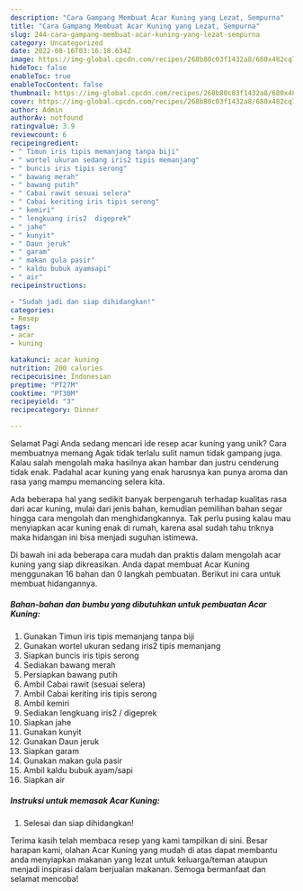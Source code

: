 ```yaml
---
description: "Cara Gampang Membuat Acar Kuning yang Lezat, Sempurna"
title: "Cara Gampang Membuat Acar Kuning yang Lezat, Sempurna"
slug: 244-cara-gampang-membuat-acar-kuning-yang-lezat-sempurna
category: Uncategorized
date: 2022-08-16T03:16:18.634Z
image: https://img-global.cpcdn.com/recipes/268b80c03f1432a8/680x482cq70/acar-kuning-foto-resep-utama.jpg
hideToc: false
enableToc: true
enableTocContent: false
thumbnail: https://img-global.cpcdn.com/recipes/268b80c03f1432a8/680x482cq70/acar-kuning-foto-resep-utama.jpg
cover: https://img-global.cpcdn.com/recipes/268b80c03f1432a8/680x482cq70/acar-kuning-foto-resep-utama.jpg
author: Admin
authorAv: notfound
ratingvalue: 3.9
reviewcount: 6
recipeingredient:
- " Timun iris tipis memanjang tanpa biji"
- " wortel ukuran sedang iris2 tipis memanjang"
- " buncis iris tipis serong"
- " bawang merah"
- " bawang putih"
- " Cabai rawit sesuai selera"
- " Cabai keriting iris tipis serong"
- " kemiri"
- " lengkuang iris2  digeprek"
- " jahe"
- " kunyit"
- " Daun jeruk"
- " garam"
- " makan gula pasir"
- " kaldu bubuk ayamsapi"
- " air"
recipeinstructions:

- "Sudah jadi dan siap dihidangkan!"
categories:
- Resep
tags:
- acar
- kuning

katakunci: acar kuning 
nutrition: 200 calories
recipecuisine: Indonesian
preptime: "PT27M"
cooktime: "PT30M"
recipeyield: "3"
recipecategory: Dinner

---
```



Selamat Pagi Anda sedang mencari ide resep acar kuning yang unik? Cara membuatnya memang Agak tidak terlalu sulit namun tidak gampang juga. Kalau salah mengolah maka hasilnya akan hambar dan justru cenderung tidak enak. Padahal acar kuning yang enak harusnya kan punya aroma dan rasa yang mampu memancing selera kita.




Ada beberapa hal yang sedikit banyak berpengaruh terhadap kualitas rasa dari acar kuning, mulai dari jenis bahan, kemudian pemilihan bahan segar hingga cara mengolah dan menghidangkannya. Tak perlu pusing kalau mau menyiapkan acar kuning enak di rumah, karena asal sudah tahu triknya maka hidangan ini bisa menjadi suguhan istimewa.


Di bawah ini ada beberapa cara mudah dan praktis dalam mengolah acar kuning yang siap dikreasikan. Anda dapat membuat Acar Kuning menggunakan 16 bahan dan 0 langkah pembuatan. Berikut ini cara untuk membuat hidangannya.

<!--inarticleads1-->

##### Bahan-bahan dan bumbu yang dibutuhkan untuk pembuatan Acar Kuning:

1. Gunakan  Timun iris tipis memanjang tanpa biji
1. Gunakan  wortel ukuran sedang iris2 tipis memanjang
1. Siapkan  buncis iris tipis serong
1. Sediakan  bawang merah
1. Persiapkan  bawang putih
1. Ambil  Cabai rawit (sesuai selera)
1. Ambil  Cabai keriting iris tipis serong
1. Ambil  kemiri
1. Sediakan  lengkuang iris2 / digeprek
1. Siapkan  jahe
1. Gunakan  kunyit
1. Gunakan  Daun jeruk
1. Siapkan  garam
1. Gunakan  makan gula pasir
1. Ambil  kaldu bubuk ayam/sapi
1. Siapkan  air




<!--inarticleads2-->

##### Instruksi untuk memasak Acar Kuning:


1. Selesai dan siap dihidangkan!



Terima kasih telah membaca resep yang kami tampilkan di sini. Besar harapan kami, olahan Acar Kuning yang mudah di atas dapat membantu anda menyiapkan makanan yang lezat untuk keluarga/teman ataupun menjadi inspirasi dalam berjualan makanan. Semoga bermanfaat dan selamat mencoba!
